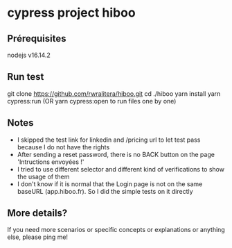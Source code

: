 # cypress project hiboo

## Prérequisites

nodejs v16.14.2

## Run test

git clone https://github.com/rwralitera/hiboo.git
cd ./hiboo
yarn install
yarn cypress:run (OR yarn cypress:open to run files one by one)

## Notes

- I skipped the test link for linkedin and /pricing url to let test pass because I do not have the rights
- After sending a reset password, there is no BACK button on the page 'Intructions envoyées !'
- I tried to use different selector and different kind of verifications to show the usage of them
- I don't know if it is normal that the Login page is not on the same baseURL (app.hiboo.fr). So I did the simple tests on it directly

## More details?

If you need more scenarios or specific concepts or explanations or anything else, please ping me!
